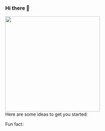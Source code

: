 ### Hi there 👋
<img align='center' src='https://user-images.githubusercontent.com/5713670/87202985-820dcb80-c2b6-11ea-9f56-7ec461c497c3.gif' width='300"'>
<br>
Here are some ideas to get you started:
<BR>

Fun fact: 
<!--
**piyush7900/piyush7900** is a ✨ _special_ ✨ repository because its `README.md` (this file) appears on your GitHub profile.
price=105.50
qty=36
amount=price*qty
if amount>10000:
    print ("10% discount applicable")
    discount=amount*10/100
    amount=amount-discount
    print ("amount payable:",amount)

    
else:
       if amount>5000:
           print ("10% discount applicable")
           discount=amount*5/100
           amount=amount-discount
        else:
            if amount>10000:
                print ("1% discount applicable")
                discount=amount*1/100
                amount=amount-discount
            else :
                print ("no discount applicable")
print ("amount payable:",amount)
                

- 🔭 I’m currently working on ...

- 👯 I’m looking to collaborate on ...
- 🤔 I’m looking for help with ...
- 💬 Ask me about ...
- 📫 How to reach me: ...
- 😄 Pronouns: ...
- ⚡ Fun fact: ...
-->
